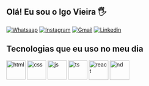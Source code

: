 ## Olá! Eu sou o Igo Vieira 🖐️

[![Whatsaap](https://img.icons8.com/color/48/000000/whatsapp--v1.png)](https://api.whatsapp.com/send?phone=558298116243)
[![Instagram](https://img.icons8.com/fluency/48/000000/instagram-new.png)](https://www.instagram.com/igo__vieira/)
[![Gmail](https://img.icons8.com/color/48/000000/gmail--v1.png)](igo.vieira@live.com)
[![Linkedin](https://img.icons8.com/color/48/000000/linkedin-circled--v1.png)](https://www.linkedin.com/in/igo-vieira-691920142/)


## Tecnologias que eu uso no meu dia

<div style="display: inline_block">
  <img width= 50px align="center" alt="html" src="https://cdn.jsdelivr.net/gh/devicons/devicon/icons/html5/html5-original.svg" />        
  <img width= 50px align="center" alt="css" src="https://cdn.jsdelivr.net/gh/devicons/devicon/icons/css3/css3-original.svg" />
  <img width= 50px align="center" alt="js" src="https://cdn.jsdelivr.net/gh/devicons/devicon/icons/javascript/javascript-original.svg" />
  <img width= 50px align="center" alt=ts src="https://cdn.jsdelivr.net/gh/devicons/devicon/icons/typescript/typescript-original.svg"/>
  <img width= 51px align="center" alt="react" src="https://cdn.jsdelivr.net/gh/devicons/devicon/icons/react/react-original.svg" />
  <img width= 51px align="center" alt="nd" src="https://cdn.jsdelivr.net/gh/devicons/devicon/icons/nodejs/nodejs-original.svg" /         
</div><br/>
  



<!---
Igoviera/Igoviera is a ✨ special ✨ repository because its `README.md` (this file) appears on your GitHub profile.
You can click the Preview link to take a look at your changes.
--->
